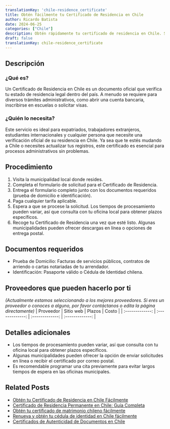 ```yaml
---
translationKey: 'chile-residence_certificate'
title: Obtén fácilmente tu Certificado de Residencia en Chile
author: Ricardo Batista
date: 2024-06-25
categories: ["Chile"]
description: Obtén rápidamente tu certificado de residencia en Chile. Sigue nuestra guía para un proceso sin problemas y cumple con todos los requisitos. ¡Comienza hoy!
draft: false
translationKey: chile-residence_certificate
---
```


## Descripción
### ¿Qué es?
Un Certificado de Residencia en Chile es un documento oficial que verifica tu estado de residencia legal dentro del país. A menudo se requiere para diversos trámites administrativos, como abrir una cuenta bancaria, inscribirse en escuelas o solicitar visas.

### ¿Quién lo necesita?
Este servicio es ideal para expatriados, trabajadores extranjeros, estudiantes internacionales y cualquier persona que necesite una verificación oficial de su residencia en Chile. Ya sea que te estés mudando a Chile o necesites actualizar tus registros, este certificado es esencial para procesos administrativos sin problemas.

## Procedimiento

1. Visita la municipalidad local donde resides.
2. Completa el formulario de solicitud para el Certificado de Residencia.
3. Entrega el formulario completo junto con los documentos requeridos (prueba de domicilio e identificación).
4. Paga cualquier tarifa aplicable.
5. Espera a que se procese la solicitud. Los tiempos de procesamiento pueden variar, así que consulta con tu oficina local para obtener plazos específicos.
6. Recoge tu Certificado de Residencia una vez que esté listo. Algunas municipalidades pueden ofrecer descargas en línea o opciones de entrega postal.

## Documentos requeridos

- Prueba de Domicilio: Facturas de servicios públicos, contratos de arriendo o cartas notariadas de tu arrendador.
- Identificación: Pasaporte válido o Cédula de Identidad chilena.

## Proveedores que pueden hacerlo por ti
_(Actualmente estamos seleccionando a los mejores proveedores. Si eres un proveedor o conoces a alguno, por favor contáctanos o edita la página directamente)_
| Proveedor        |     Sitio web     |     Plazos    |       Costo      |
| :-------------: | :-------------: |  :-------------: | :-------------: |

## Detalles adicionales

- Los tiempos de procesamiento pueden variar, así que consulta con tu oficina local para obtener plazos específicos.
- Algunas municipalidades pueden ofrecer la opción de enviar solicitudes en línea o recibir el certificado por correo postal.
- Es recomendable programar una cita previamente para evitar largos tiempos de espera en las oficinas municipales.


## Related Posts

- [Obtén tu Certificado de Residencia en Chile Fácilmente](https://tramitit.com/es/guides/chile/certificado_de_domicilio/)
- [Certificado de Residencia Permanente en Chile: Guía Completa](https://tramitit.com/es/guides/chile/certificado_de_residencia_permanente/)
- [Obtén tu certificado de matrimonio chileno fácilmente](https://tramitit.com/es/guides/chile/certificado_de_matrimonio/)
- [Renueva y obtén tu cédula de identidad en Chile fácilmente](https://tramitit.com/es/guides/chile/cédula_de_identidad/)
- [Certificados de Autenticidad de Documentos en Chile](https://tramitit.com/es/guides/chile/certificado_de_autenticidad_de_documentos/)